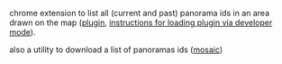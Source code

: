 chrome extension to list all (current and past) panorama ids in an area drawn on the map ([plugin](https://github.com/twak/panoscraper/tree/master/plugin), [instructions for loading plugin via developer mode](https://developer.chrome.com/extensions/getstarted#unpacked)).

also a utility to download a list of panoramas ids ([mosaic](https://github.com/twak/panoscraper/tree/master/src/org/twak/mosaic))
